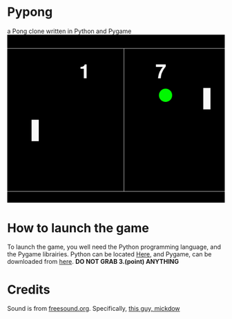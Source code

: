 # Pypong
a Pong clone written in Python and Pygame
![A screenshot of the game](Pypong.png)

# How to launch the game
To launch the game, you well need the Python programming language, and the Pygame librairies. Python can be located
[Here](https://www.python.org/downloads/release/python-2712/), and Pygame, can be downloaded from [here](http://www.pygame.org/download.shtml). **DO NOT GRAB 3.(point)
ANYTHING**

# Credits
Sound is from [freesound.org](https://freesound.org). Specifically, [this guy, mickdow](http://freesound.org/people/mickdow/sounds/177409/)
